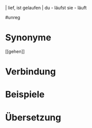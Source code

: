 | lief, ist gelaufen |
du - läufst
sie - läuft

#unreg
# Synonyme
[[gehen]]
# Verbindung 

# Beispiele

# Übersetzung